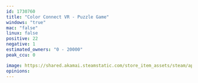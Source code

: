 ```yaml
---
id: 1730760
title: "Color Connect VR - Puzzle Game"
windows: "true"
mac: "false"
linux: false
positive: 22
negative: 1
estimated_owners: "0 - 20000"
peak_ccu: 0

image: https://shared.akamai.steamstatic.com/store_item_assets/steam/apps/1730760/header.jpg?t=1681832048
opinions:
---
```

